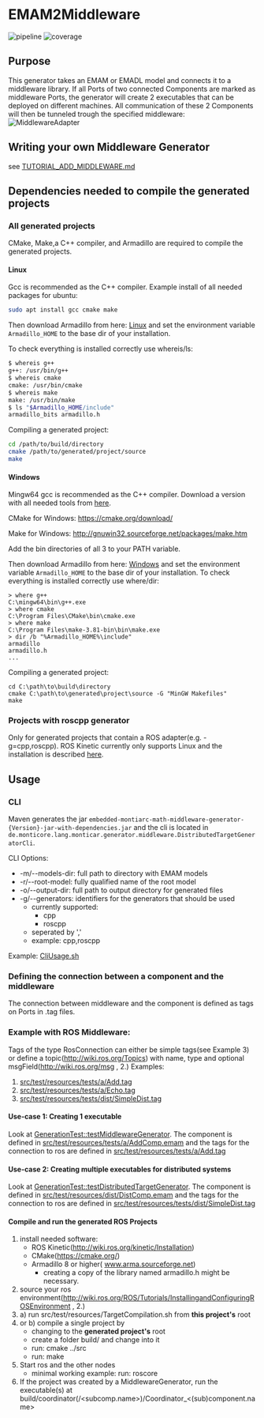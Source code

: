 # EMAM2Middleware
![pipeline](https://git.rwth-aachen.de/monticore/EmbeddedMontiArc/generators/EMAM2Middleware/badges/master/build.svg)
![coverage](https://git.rwth-aachen.de/monticore/EmbeddedMontiArc/generators/EMAM2Middleware/badges/master/coverage.svg)
## Purpose
This generator takes an EMAM or EMADL model and connects it to a middleware library. If all Ports of two connected Components are marked as middleware Ports, the generator will create 2 executables that can be deployed on different machines.
All communication of these 2 Components will then be tunneled trough the specified middleware:
![MiddlewareAdapter](/uploads/6e9c69e6b56554579551769174df3697/MiddlewareAdapter.png)


## Writing your own Middleware Generator
see [TUTORIAL_ADD_MIDDLEWARE.md](https://git.rwth-aachen.de/monticore/EmbeddedMontiArc/generators/EMAM2Middleware/blob/master/TUTORIAL_ADD_MIDDLEWARE.md)

## Dependencies needed to compile the generated projects
### All generated projects
CMake, Make,a C++ compiler, and Armadillo are required to compile the generated projects.
#### Linux
Gcc is recommended as the C++ compiler.
Example install of all needed packages for ubuntu:
```bash
sudo apt install gcc cmake make
```
Then download Armadillo from here: [Linux](https://rwth-aachen.sciebo.de/s/igDWzLpdO5zYHBj/download?path=%2Fubuntu%2F18.10.24-armadillo-linux&files=armadillo-8.500.1-linux.zip) and set the environment variable `Armadillo_HOME` to the base dir of your installation.

To check everything is installed correctly use whereis/ls:
```bash
$ whereis g++
g++: /usr/bin/g++
$ whereis cmake
cmake: /usr/bin/cmake
$ whereis make
make: /usr/bin/make
$ ls "$Armadillo_HOME/include"
armadillo_bits armadillo.h
```

Compiling a generated project:
```bash
cd /path/to/build/directory
cmake /path/to/generated/project/source
make
```

#### Windows
Mingw64 gcc is recommended as the C++ compiler. Download a version with all needed tools from [here](https://rwth-aachen.sciebo.de/s/igDWzLpdO5zYHBj/download?path=%2Fwin64&files=mingw64.zip).

CMake for Windows: https://cmake.org/download/

Make for Windows: http://gnuwin32.sourceforge.net/packages/make.htm

Add the bin directories of all 3 to your PATH variable.

Then download Armadillo from here: [Windows](https://rwth-aachen.sciebo.de/s/igDWzLpdO5zYHBj/download?path=%2Fwin64&files=armadillo-8.200.2.zip) and set the environment variable `Armadillo_HOME` to the base dir of your installation.
To check everything is installed correctly use where/dir:
```batch
> where g++
C:\mingw64\bin\g++.exe
> where cmake
C:\Program Files\CMake\bin\cmake.exe
> where make
C:\Program Files\make-3.81-bin\bin\make.exe
> dir /b "%Armadillo_HOME%\include"
armadillo
armadillo.h
...
```

Compiling a generated project:
```batch
cd C:\path\to\build\directory
cmake C:\path\to\generated\project\source -G "MinGW Makefiles"
make
```

### Projects with roscpp generator
Only for generated projects that contain a ROS adapter(e.g. -g=cpp,roscpp).
ROS Kinetic currently only supports Linux and the installation is described [here](http://wiki.ros.org/kinetic/Installation/Ubuntu).

## Usage
### CLI
Maven generates the jar `embedded-montiarc-math-middleware-generator-{Version}-jar-with-dependencies.jar`
and the cli is located in `de.monticore.lang.monticar.generator.middleware.DistributedTargetGeneratorCli`.

CLI Options:
* -m/--models-dir: full path to directory with EMAM models
* -r/--root-model: fully qualified name of the root model
* -o/--output-dir: full path to output directory for generated files
* -g/--generators: identifiers for the generators that should be used
    * currently supported:
        * cpp
        * roscpp
    * seperated by ','
    * example: cpp,roscpp
    
Example: [CliUsage.sh](https://git.rwth-aachen.de/monticore/EmbeddedMontiArc/generators/EMAM2Middleware/blob/master/src/test/resources/CliUsage.sh)

### Defining the connection between a component and the middleware
The connection between middleware and the component is defined as tags on Ports in .tag files.
### Example with ROS Middleware:
Tags of the type RosConnection can either be simple tags(see Example 3) or define a topic(http://wiki.ros.org/Topics) with name, type and optional msgField(http://wiki.ros.org/msg , 2.)
Examples:
1. [src/test/resources/tests/a/Add.tag](https://git.rwth-aachen.de/monticore/EmbeddedMontiArc/generators/EMAM2Middleware/blob/master/src/test/resources/tests/a/Add.tag)
1. [src/test/resources/tests/a/Echo.tag](https://git.rwth-aachen.de/monticore/EmbeddedMontiArc/generators/EMAM2Middleware/blob/master/src/test/resources/tests/a/Echo.tag)
1. [src/test/resources/tests/dist/SimpleDist.tag](https://git.rwth-aachen.de/monticore/EmbeddedMontiArc/generators/EMAM2Middleware/blob/master/src/test/resources/tests/dist/SimpleDist.tag)

#### Use-case 1: Creating 1 executable
Look at [GenerationTest::testMiddlewareGenerator](https://git.rwth-aachen.de/monticore/EmbeddedMontiArc/generators/EMAM2Middleware/blob/master/src/test/java/de/monticore/lang/monticar/generator/middleware/GenerationTest.java). The component is defined in [src/test/resources/tests/a/AddComp.emam](https://git.rwth-aachen.de/monticore/EmbeddedMontiArc/generators/EMAM2Middleware/blob/master/src/test/resources/tests/a/AddComp.emam) and the tags for the connection to ros are defined in [src/test/resources/tests/a/Add.tag](https://git.rwth-aachen.de/monticore/EmbeddedMontiArc/generators/EMAM2Middleware/blob/master/src/test/resources/tests/a/Add.tag)

#### Use-case 2: Creating multiple executables for distributed systems
Look at [GenerationTest::testDistributedTargetGenerator](https://git.rwth-aachen.de/monticore/EmbeddedMontiArc/generators/EMAM2Middleware/blob/master/src/test/java/de/monticore/lang/monticar/generator/middleware/GenerationTest.java). The component is defined in [src/test/resources/dist/DistComp.emam](https://git.rwth-aachen.de/monticore/EmbeddedMontiArc/generators/EMAM2Middleware/blob/master/src/test/resources/tests/dist/DistComp.emam) and the tags for the connection to ros are defined in [src/test/resources/tests/dist/SimpleDist.tag](https://git.rwth-aachen.de/monticore/EmbeddedMontiArc/generators/EMAM2Middleware/blob/master/src/test/resources/tests/dist/SimpleDist.tag)

#### Compile and run the generated ROS Projects
1. install needed software:
    * ROS Kinetic(http://wiki.ros.org/kinetic/Installation)
    * CMake(https://cmake.org/)
    * Armadillo 8 or higher( www.arma.sourceforge.net)
        * creating a copy of the library named armadillo.h might be necessary.
1. source your ros environment(http://wiki.ros.org/ROS/Tutorials/InstallingandConfiguringROSEnvironment , 2.)
1. a) run src/test/resources/TargetCompilation.sh from **this project's** root
1. or b) compile a single project by
    * changing to the **generated project's** root
    * create a folder build/ and change into it
    * run: cmake ../src
    * run: make
1. Start ros and the other nodes
    * minimal working example: run: roscore
1. If the project was created by a MiddlewareGenerator, run the executable(s) at build/coordinator(/<subcomp.name>)/Coordinator_<(sub)component.name>

